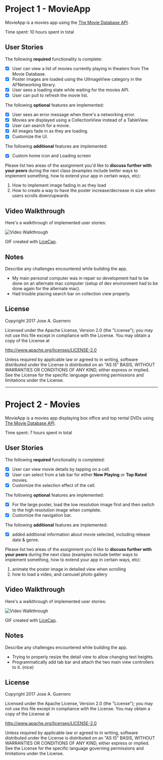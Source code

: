 # Project 1 - MovieApp

MovieApp is a movies app using the [The Movie Database API](http://docs.themoviedb.apiary.io/#).

Time spent: 10 hours spent in total

## User Stories

The following **required** functionality is complete:

- [x] User can view a list of movies currently playing in theaters from The Movie Database.
- [x] Poster images are loaded using the UIImageView category in the AFNetworking library.
- [x] User sees a loading state while waiting for the movies API.
- [x] User can pull to refresh the movie list.

The following **optional** features are implemented:

- [x] User sees an error message when there's a networking error.
- [x] Movies are displayed using a CollectionView instead of a TableView.
- [x] User can search for a movie.
- [x] All images fade in as they are loading.
- [x] Customize the UI.

The following **additional** features are implemented:

- [x] Custom home icon and Loading screen

Please list two areas of the assignment you'd like to **discuss further with your peers** during the next class (examples include better ways to implement something, how to extend your app in certain ways, etc):

1. How to implement image fading in as they load
2. How to create a way to have the poster increase/decrease in size when users scrolls down/upwards

## Video Walkthrough 

Here's a walkthrough of implemented user stories:

<img src='https://github.com/jguerrero12/MovieApp/blob/master/moviesdemo.gif?raw=true' title='Video Walkthrough' width='' alt='Video Walkthrough' />

GIF created with [LiceCap](http://www.cockos.com/licecap/).

## Notes

Describe any challenges encountered while building the app.

- My main personal computer was in repair so development had to be done on an alternate mac computer (setup of dev environment had to be done again for the alternate mac).
- Had trouble placing search bar on collection view properly.

## License

Copyright 2017 Jose A. Guerrero

Licensed under the Apache License, Version 2.0 (the "License");
you may not use this file except in compliance with the License.
You may obtain a copy of the License at

http://www.apache.org/licenses/LICENSE-2.0

Unless required by applicable law or agreed to in writing, software
distributed under the License is distributed on an "AS IS" BASIS,
WITHOUT WARRANTIES OR CONDITIONS OF ANY KIND, either express or implied.
See the License for the specific language governing permissions and
limitations under the License.

---------------------------------------------------------------------------------------------------------------
# Project 2 - Movies

MovieApp is a movies app displaying box office and top rental DVDs using [The Movie Database API](http://docs.themoviedb.apiary.io/#).

Time spent: 7 hours spent in total

## User Stories

The following **required** functionality is completed:

- [x] User can view movie details by tapping on a cell.
- [x] User can select from a tab bar for either **Now Playing** or **Top Rated** movies.
- [x] Customize the selection effect of the cell.

The following **optional** features are implemented:

- [x] For the large poster, load the low resolution image first and then switch to the high resolution image when complete.
- [x] Customize the navigation bar.

The following **additional** features are implemented:

- [x] added additional information about movie selected, including release date & genre.

Please list two areas of the assignment you'd like to **discuss further with your peers** during the next class (examples include better ways to implement something, how to extend your app in certain ways, etc):

1. animate the poster image in detailed view when scrolling 
2. how to load a video, and carousel photo gallery

## Video Walkthrough 

Here's a walkthrough of implemented user stories:

<img src='https://github.com/jguerrero12/MovieApp/blob/master/moviesDemo_2.gif?raw=true' title='Video Walkthrough' width='' alt='Video Walkthrough' />

GIF created with [LiceCap](http://www.cockos.com/licecap/).

## Notes

Describe any challenges encountered while building the app.

- Trying to properly resize the detail view to allow changing text heights.
- Programmatically add tab bar and attach the two main view controllers to it. (nice)


## License

Copyright 2017 Jose A. Guerrero

Licensed under the Apache License, Version 2.0 (the "License");
you may not use this file except in compliance with the License.
You may obtain a copy of the License at

http://www.apache.org/licenses/LICENSE-2.0

Unless required by applicable law or agreed to in writing, software
distributed under the License is distributed on an "AS IS" BASIS,
WITHOUT WARRANTIES OR CONDITIONS OF ANY KIND, either express or implied.
See the License for the specific language governing permissions and
limitations under the License.
